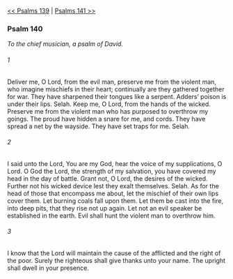 [<< Psalms 139](Psalms%20139)  |  [Psalms 141 >>](Psalms%20141)

### Psalm 140

*To the chief musician, a psalm of David.*

###### 1
Deliver me, O Lord, from the evil man, preserve me from the violent man, who imagine mischiefs in their heart; continually are they gathered together for war. They have sharpened their tongues like a serpent. Adders’ poison is under their lips. Selah. Keep me, O Lord, from the hands of the wicked. Preserve me from the violent man who has purposed to overthrow my goings. The proud have hidden a snare for me, and cords. They have spread a net by the wayside. They have set traps for me. Selah.

###### 2
I said unto the Lord, You are my God, hear the voice of my supplications, O Lord. O God the Lord, the strength of my salvation, you have covered my head in the day of battle. Grant not, O Lord, the desires of the wicked. Further not his wicked device lest they exalt themselves. Selah. As for the head of those that encompass me about, let the mischief of their own lips cover them. Let burning coals fall upon them. Let them be cast into the fire, into deep pits, that they rise not up again. Let not an evil speaker be established in the earth. Evil shall hunt the violent man to overthrow him.

###### 3
I know that the Lord will maintain the cause of the afflicted and the right of the poor. Surely the righteous shall give thanks unto your name. The upright shall dwell in your presence.